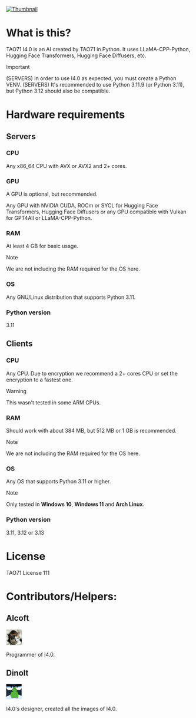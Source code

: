 [![Thumbnail](https://github.com/TAO71-AI/I4.0/blob/main/Assets/Thumbnails/v14.0.0.png?raw=true)](https://github.com/TAO71-AI/I4.0/releases/tag/v14.0.0)

# What is this?
TAO71 I4.0 is an AI created by TAO71 in Python. It uses LLaMA-CPP-Python, Hugging Face Transformers, Hugging Face Diffusers, etc.

> [!IMPORTANT]
> (SERVERS) In order to use I4.0 as expected, you must create a Python VENV.
> (SERVERS) It's recommended to use Python 3.11.9 (or Python 3.11), but Python 3.12 should also be compatible.

# Hardware requirements
## Servers
### CPU
Any x86_64 CPU with AVX or AVX2 and 2+ cores.

### GPU
A GPU is optional, but recommended.

Any GPU with NVIDIA CUDA, ROCm or SYCL for Hugging Face Transformers, Hugging Face Diffusers or any GPU compatible with Vulkan for GPT4All or LLaMA-CPP-Python.

### RAM
At least 4 GB for basic usage.

> [!NOTE]
> We are not including the RAM required for the OS here.

### OS
Any GNU/Linux distribution that supports Python 3.11.

### Python version
3.11

## Clients
### CPU
Any CPU. Due to encryption we recommend a 2+ cores CPU or set the encryption to a fastest one.

> [!WARNING]
> This wasn't tested in some ARM CPUs.

### RAM
Should work with about 384 MB, but 512 MB or 1 GB is recommended.

> [!NOTE]
> We are not including the RAM required for the OS here.

### OS
Any OS that supports Python 3.11 or higher.

> [!NOTE]
> Only tested in **Windows 10**, **Windows 11** and **Arch Linux**.

### Python version
3.11, 3.12 or 3.13

# License
TAO71 License 111

# Contributors/Helpers:
## Alcoft
[![AlcoftTAO](https://github.com/TAO71-AI/I4.0/blob/main/Assets/Contributors_Helpers/AlcoftTAO.jpeg?raw=true)](https://github.com/alcoftTAO)

Programmer of I4.0.

## Dinolt
[![DINOLT](https://github.com/TAO71-AI/I4.0/blob/main/Assets/Contributors_Helpers/DINOLT.jpg?raw=true)](https://www.youtube.com/@DinLadyCartoon)

I4.0's designer, created all the images of I4.0.